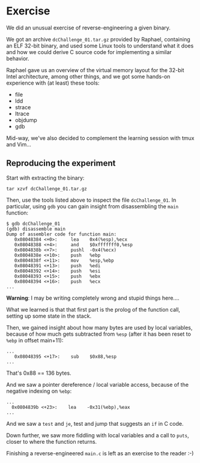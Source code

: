 # Exercise

We did an unusual exercise of reverse-engineering a given binary.

We got an archive `dcChallenge_01.tar.gz` provided by Raphael, containing an
ELF 32-bit binary, and used some Linux tools to understand what it does and how
we could derive C source code for implementing a similar behavior.

Raphael gave us an overview of the virtual memory layout for the 32-bit Intel
architecture, among other things, and we got some hands-on experience with
(at least) these tools:

- file
- ldd
- strace
- ltrace
- objdump
- gdb

Mid-way, we've also decided to complement the learning session with tmux and
Vim...

## Reproducing the experiment

Start with extracting the binary:

```
tar xzvf dcChallenge_01.tar.gz
```

Then, use the tools listed above to inspect the file `dcChallenge_01`. In
particular, using `gdb` you can gain insight from disassembling the `main`
function:

```console
$ gdb dcChallenge_01
(gdb) disassemble main
Dump of assembler code for function main:
   0x08048384 <+0>:     lea    0x4(%esp),%ecx
   0x08048388 <+4>:     and    $0xfffffff0,%esp
   0x0804838b <+7>:     pushl  -0x4(%ecx)
   0x0804838e <+10>:    push   %ebp
   0x0804838f <+11>:    mov    %esp,%ebp
   0x08048391 <+13>:    push   %edi
   0x08048392 <+14>:    push   %esi
   0x08048393 <+15>:    push   %ebx
   0x08048394 <+16>:    push   %ecx
...
```

**Warning**: I may be writing completely wrong and stupid things here....

What we learned is that that first part is the prolog of the function call,
setting up some state in the stack.

Then, we gained insight about how many bytes are used by local variables,
because of how much gets subtracted from `%esp` (after it has been reset to
`%ebp` in offset main+11):

```
...
   0x08048395 <+17>:    sub    $0x88,%esp
...
```

That's 0x88 == 136 bytes.

And we saw a pointer dereference / local variable access, because of the
negative indexing on `%ebp`:

```
...
  0x0804839b <+23>:    lea    -0x31(%ebp),%eax
...
```

And we saw a `test` and `je`, test and jump that suggests an `if` in C code.

Down further, we saw more fiddling with local variables and a call to `puts`,
closer to where the function returns.

Finishing a reverse-engineered `main.c` is left as an exercise to the reader :-)
